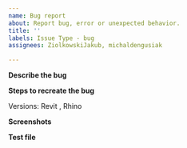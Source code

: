 ```yaml
---
name: Bug report
about: Report bug, error or unexpected behavior.
title: ''
labels: Issue Type - bug
assignees: ZiolkowskiJakub, michaldengusiak

---
```


**Describe the bug**
<!-- A clear and concise description of what the bug is. -->


**Steps to recreate the bug**
<!-- Steps to duplicate the behavior: -->
Versions: Revit , Rhino

**Screenshots**
<!-- If applicable, add screenshots to help explain your problem. -->


**Test file**
<!-- Add your test file if possible. -->

